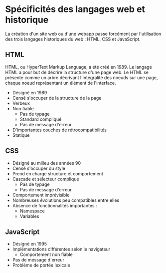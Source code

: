 # Spécificités des langages web et historique

La création d'un site web ou d'une webapp passe forcément par l'utilisation des trois langages historiques du web : HTML, CSS et JavaScript. 

## HTML

HTML, ou HyperText Markup Language, a été créé en 1989. Le langage HTML a pour but de décrire la structure d'une page web. Le HTML se présente comme un arbre décrivant l'intégralité des noeuds sur une page, chaque noeud représentant un élément de l'interface.

* Désigné en 1989
* Censé s'occuper de la structure de la page
* Verbeux
* Non fiable
  * Pas de typage
  * Standard compliqué
  * Pas de message d'erreur
* D'importantes couches de rétrocompatibilités
* Statique

## CSS

* Désigné au milieu des années 90
* Censé s'occuper du style
* Prend en charge structure et comportement
* Cascade et sélecteur compliqué
  * Pas de typage
  * Pas de message d'erreur
* Comportement imprévisible
* Nombreuses évolutions peu compatibles entre elles
* Absence de fonctionnalités importantes :
  * Namespace
  * Variables

## JavaScript

* Désigné en 1995
* Implémentations différentes selon le navigateur
  * Comportement non fiable
* Pas de message d'erreur
* Problème de portée lexicale




